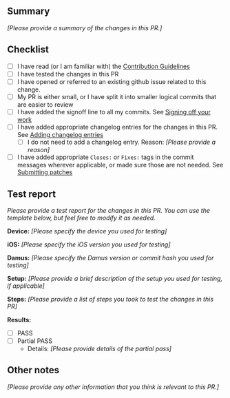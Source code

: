 ## Summary

_[Please provide a summary of the changes in this PR.]_

## Checklist

- [ ] I have read (or I am familiar with) the [Contribution Guidelines](../docs/CONTRIBUTING.md)
- [ ] I have tested the changes in this PR
- [ ] I have opened or referred to an existing github issue related to this change.
- [ ] My PR is either small, or I have split it into smaller logical commits that are easier to review
- [ ] I have added the signoff line to all my commits. See [Signing off your work](../docs/CONTRIBUTING.md#sign-your-work---the-developers-certificate-of-origin)
- [ ] I have added appropriate changelog entries for the changes in this PR. See [Adding changelog entries](../docs/CONTRIBUTING.md#add-changelog-changed-changelog-fixed-etc)
    - [ ] I do not need to add a changelog entry. Reason: _[Please provide a reason]_
- [ ] I have added appropriate `Closes:` or `Fixes:` tags in the commit messages wherever applicable, or made sure those are not needed. See [Submitting patches](https://github.com/damus-io/damus/blob/master/docs/CONTRIBUTING.md#submitting-patches)

## Test report

_Please provide a test report for the changes in this PR. You can use the template below, but feel free to modify it as needed._

**Device:** _[Please specify the device you used for testing]_

**iOS:** _[Please specify the iOS version you used for testing]_

**Damus:** _[Please specify the Damus version or commit hash you used for testing]_

**Setup:** _[Please provide a brief description of the setup you used for testing, if applicable]_

**Steps:** _[Please provide a list of steps you took to test the changes in this PR]_

**Results:**
- [ ] PASS
- [ ] Partial PASS
  - Details: _[Please provide details of the partial pass]_

## Other notes

_[Please provide any other information that you think is relevant to this PR.]_
